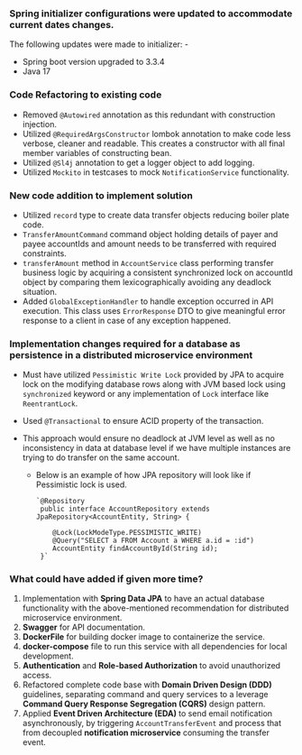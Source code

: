 ### Spring initializer configurations were updated to accommodate current dates changes.

The following updates were made to initializer: -
* Spring boot version upgraded to 3.3.4
* Java 17

### Code Refactoring to existing code
* Removed `@Autowired` annotation as this redundant with construction injection.
* Utilized `@RequiredArgsConstructor` lombok annotation to make code less verbose, cleaner and readable.
  This creates a constructor with all final member variables of constructing bean.
* Utilized `@Sl4j` annotation to get a logger object to add logging.
* Utilized `Mockito` in testcases to mock `NotificationService` functionality.

### New code addition to implement solution
*  Utilized `record` type to create data transfer objects reducing boiler plate code.
* `TransferAmountCommand` command object holding details of payer and payee accountIds and 
   amount needs to be transferred with required constraints.
* `transferAmount` method in `AccountService` class performing transfer business logic
  by acquiring a consistent synchronized lock on accountId object by comparing them
  lexicographically avoiding any deadlock situation.
* Added `GlobalExceptionHandler` to handle exception occurred in API execution. This class uses `ErrorResponse`
  DTO to give meaningful error response to a client in case of any exception happened.

### Implementation changes required for a database as persistence in a distributed microservice environment
* Must have utilized `Pessimistic Write Lock` provided by JPA to acquire lock on the modifying database rows 
  along with JVM based lock using `synchronized` keyword or any implementation of `Lock`
  interface like `ReentrantLock`.
* Used `@Transactional` to ensure ACID property of the transaction.
* This approach would ensure no deadlock at JVM level as well as no inconsistency in data at database level if we 
  have multiple instances are trying to do transfer on the same account.

  * Below is an example of how JPA repository will look like if Pessimistic lock is used.
  
        `@Repository
         public interface AccountRepository extends JpaRepository<AccountEntity, String> {

            @Lock(LockModeType.PESSIMISTIC_WRITE)
            @Query("SELECT a FROM Account a WHERE a.id = :id")
            AccountEntity findAccountById(String id);
         }`

### What could have added if given more time?
1. Implementation with **Spring Data JPA** to have an actual database functionality with the above-mentioned recommendation 
   for distributed microservice environment. 
2. **Swagger** for API documentation. 
3. **DockerFile** for building docker image to containerize the service. 
4. **docker-compose** file to run this service with all dependencies for local development. 
5. **Authentication** and **Role-based Authorization** to avoid unauthorized access.
6. Refactored complete code base with **Domain Driven Design (DDD)** guidelines, separating command and query services 
   to a leverage **Command Query Response Segregation (CQRS)** design pattern.
7. Applied **Event Driven Architecture (EDA)** to send email notification asynchronously, by triggering `AccountTransferEvent`
   and process that from decoupled **notification microservice** consuming the transfer event.
